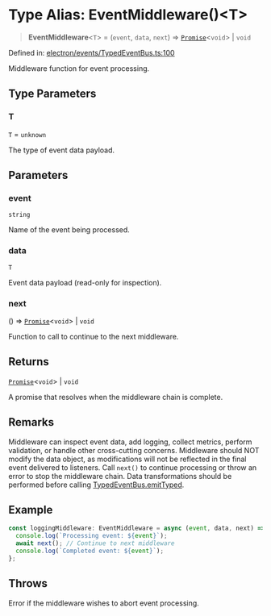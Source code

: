 # Type Alias: EventMiddleware()\<T\>

> **EventMiddleware**\<`T`\> = (`event`, `data`, `next`) => [`Promise`](https://developer.mozilla.org/docs/Web/JavaScript/Reference/Global_Objects/Promise)\<`void`\> \| `void`

Defined in: [electron/events/TypedEventBus.ts:100](https://github.com/Nick2bad4u/Uptime-Watcher/blob/8a1973382d5fe14c52996ecda381894eb7ecd4a6/electron/events/TypedEventBus.ts#L100)

Middleware function for event processing.

## Type Parameters

### T

`T` = `unknown`

The type of event data payload.

## Parameters

### event

`string`

Name of the event being processed.

### data

`T`

Event data payload (read-only for inspection).

### next

() => [`Promise`](https://developer.mozilla.org/docs/Web/JavaScript/Reference/Global_Objects/Promise)\<`void`\> \| `void`

Function to call to continue to the next middleware.

## Returns

[`Promise`](https://developer.mozilla.org/docs/Web/JavaScript/Reference/Global_Objects/Promise)\<`void`\> \| `void`

A promise that resolves when the middleware chain is complete.

## Remarks

Middleware can inspect event data, add logging, collect metrics, perform validation,
or handle other cross-cutting concerns. Middleware should NOT modify the data object,
as modifications will not be reflected in the final event delivered to listeners.
Call `next()` to continue processing or throw an error to stop the middleware chain.
Data transformations should be performed before calling [TypedEventBus.emitTyped](../classes/TypedEventBus.md#emittyped).

## Example

```typescript
const loggingMiddleware: EventMiddleware = async (event, data, next) => {
  console.log(`Processing event: ${event}`);
  await next(); // Continue to next middleware
  console.log(`Completed event: ${event}`);
};
```

## Throws

Error if the middleware wishes to abort event processing.
